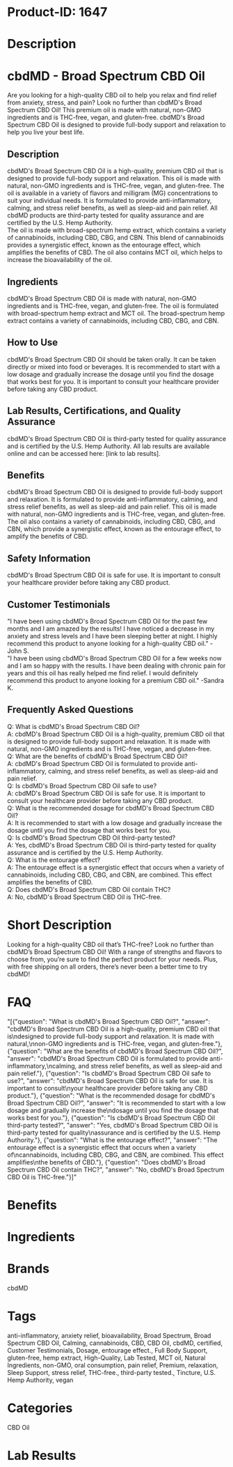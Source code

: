 # Product-ID: 1647

# Description

<h1>cbdMD - Broad Spectrum CBD Oil</h1>
<p>Are you looking for a high-quality CBD oil to help you relax and find relief from anxiety, stress, and pain? Look no further than cbdMD's Broad Spectrum CBD Oil! This premium oil is made with natural, non-GMO ingredients and is THC-free, vegan, and gluten-free. cbdMD's Broad Spectrum CBD Oil is designed to provide full-body support and relaxation to help you live your best life.</p>
<h2>Description</h2>
<p>cbdMD's Broad Spectrum CBD Oil is a high-quality, premium CBD oil that is designed to provide full-body support and relaxation. This oil is made with natural, non-GMO ingredients and is THC-free, vegan, and gluten-free. The oil is available in a variety of flavors and milligram (MG) concentrations to suit your individual needs. It is formulated to provide anti-inflammatory, calming, and stress relief benefits, as well as sleep-aid and pain relief. All cbdMD products are third-party tested for quality assurance and are certified by the U.S. Hemp Authority.<br />
The oil is made with broad-spectrum hemp extract, which contains a variety of cannabinoids, including CBD, CBG, and CBN. This blend of cannabinoids provides a synergistic effect, known as the entourage effect, which amplifies the benefits of CBD. The oil also contains MCT oil, which helps to increase the bioavailability of the oil.</p>
<h2>Ingredients</h2>
<p>cbdMD's Broad Spectrum CBD Oil is made with natural, non-GMO ingredients and is THC-free, vegan, and gluten-free. The oil is formulated with broad-spectrum hemp extract and MCT oil. The broad-spectrum hemp extract contains a variety of cannabinoids, including CBD, CBG, and CBN.</p>
<h2>How to Use</h2>
<p>cbdMD's Broad Spectrum CBD Oil should be taken orally. It can be taken directly or mixed into food or beverages. It is recommended to start with a low dosage and gradually increase the dosage until you find the dosage that works best for you. It is important to consult your healthcare provider before taking any CBD product.</p>
<h2>Lab Results, Certifications, and Quality Assurance</h2>
<p>cbdMD's Broad Spectrum CBD Oil is third-party tested for quality assurance and is certified by the U.S. Hemp Authority. All lab results are available online and can be accessed here: [link to lab results].</p>
<h2>Benefits</h2>
<p>cbdMD's Broad Spectrum CBD Oil is designed to provide full-body support and relaxation. It is formulated to provide anti-inflammatory, calming, and stress relief benefits, as well as sleep-aid and pain relief. This oil is made with natural, non-GMO ingredients and is THC-free, vegan, and gluten-free. The oil also contains a variety of cannabinoids, including CBD, CBG, and CBN, which provide a synergistic effect, known as the entourage effect, to amplify the benefits of CBD.</p>
<h2>Safety Information</h2>
<p>cbdMD's Broad Spectrum CBD Oil is safe for use. It is important to consult your healthcare provider before taking any CBD product.</p>
<h2>Customer Testimonials</h2>
<p>"I have been using cbdMD's Broad Spectrum CBD Oil for the past few months and I am amazed by the results! I have noticed a decrease in my anxiety and stress levels and I have been sleeping better at night. I highly recommend this product to anyone looking for a high-quality CBD oil." -John S.<br />
"I have been using cbdMD's Broad Spectrum CBD Oil for a few weeks now and I am so happy with the results. I have been dealing with chronic pain for years and this oil has really helped me find relief. I would definitely recommend this product to anyone looking for a premium CBD oil." -Sandra K.</p>
<h2>Frequently Asked Questions</h2>
<p>Q: What is cbdMD's Broad Spectrum CBD Oil?<br />
A: cbdMD's Broad Spectrum CBD Oil is a high-quality, premium CBD oil that is designed to provide full-body support and relaxation. It is made with natural, non-GMO ingredients and is THC-free, vegan, and gluten-free.<br />
Q: What are the benefits of cbdMD's Broad Spectrum CBD Oil?<br />
A: cbdMD's Broad Spectrum CBD Oil is formulated to provide anti-inflammatory, calming, and stress relief benefits, as well as sleep-aid and pain relief.<br />
Q: Is cbdMD's Broad Spectrum CBD Oil safe to use?<br />
A: cbdMD's Broad Spectrum CBD Oil is safe for use. It is important to consult your healthcare provider before taking any CBD product.<br />
Q: What is the recommended dosage for cbdMD's Broad Spectrum CBD Oil?<br />
A: It is recommended to start with a low dosage and gradually increase the dosage until you find the dosage that works best for you.<br />
Q: Is cbdMD's Broad Spectrum CBD Oil third-party tested?<br />
A: Yes, cbdMD's Broad Spectrum CBD Oil is third-party tested for quality assurance and is certified by the U.S. Hemp Authority.<br />
Q: What is the entourage effect?<br />
A: The entourage effect is a synergistic effect that occurs when a variety of cannabinoids, including CBD, CBG, and CBN, are combined. This effect amplifies the benefits of CBD.<br />
Q: Does cbdMD's Broad Spectrum CBD Oil contain THC?<br />
A: No, cbdMD's Broad Spectrum CBD Oil is THC-free.</p>


# Short Description

<p>Looking for a high-quality CBD oil that&#8217;s THC-free? Look no further than cbdMD&#8217;s Broad Spectrum CBD Oil! With a range of strengths and flavors to choose from, you&#8217;re sure to find the perfect product for your needs. Plus, with free shipping on all orders, there&#8217;s never been a better time to try cbdMD!</p>


# FAQ
"[{\"question\": \"What is cbdMD's Broad Spectrum CBD Oil?\", \"answer\": \"cbdMD's Broad Spectrum CBD Oil is a high-quality, premium CBD oil that is\\ndesigned to provide full-body support and relaxation. It is made with natural,\\nnon-GMO ingredients and is THC-free, vegan, and gluten-free.\"}, {\"question\": \"What are the benefits of cbdMD's Broad Spectrum CBD Oil?\", \"answer\": \"cbdMD's Broad Spectrum CBD Oil is formulated to provide anti-inflammatory,\\ncalming, and stress relief benefits, as well as sleep-aid and pain relief.\"}, {\"question\": \"Is cbdMD's Broad Spectrum CBD Oil safe to use?\", \"answer\": \"cbdMD's Broad Spectrum CBD Oil is safe for use. It is important to consult\\nyour healthcare provider before taking any CBD product.\"}, {\"question\": \"What is the recommended dosage for cbdMD's Broad Spectrum CBD Oil?\", \"answer\": \"It is recommended to start with a low dosage and gradually increase the\\ndosage until you find the dosage that works best for you.\"}, {\"question\": \"Is cbdMD's Broad Spectrum CBD Oil third-party tested?\", \"answer\": \"Yes, cbdMD's Broad Spectrum CBD Oil is third-party tested for quality\\nassurance and is certified by the U.S. Hemp Authority.\"}, {\"question\": \"What is the entourage effect?\", \"answer\": \"The entourage effect is a synergistic effect that occurs when a variety of\\ncannabinoids, including CBD, CBG, and CBN, are combined. This effect amplifies\\nthe benefits of CBD.\"}, {\"question\": \"Does cbdMD's Broad Spectrum CBD Oil contain THC?\", \"answer\": \"No, cbdMD's Broad Spectrum CBD Oil is THC-free.\"}]"

# Benefits



# Ingredients



# Brands

cbdMD

# Tags

anti-inflammatory, anxiety relief, bioavailability, Broad Spectrum, Broad Spectrum CBD Oil, Calming, cannabinoids, CBD, CBD Oil, cbdMD, certified, Customer Testimonials, Dosage, entourage effect., Full Body Support, gluten-free, hemp extract, High-Quality, Lab Tested, MCT oil, Natural Ingredients, non-GMO, oral consumption, pain relief, Premium, relaxation, Sleep Support, stress relief, THC-free., third-party tested., Tincture, U.S. Hemp Authority, vegan

# Categories

CBD Oil

# Lab Results
